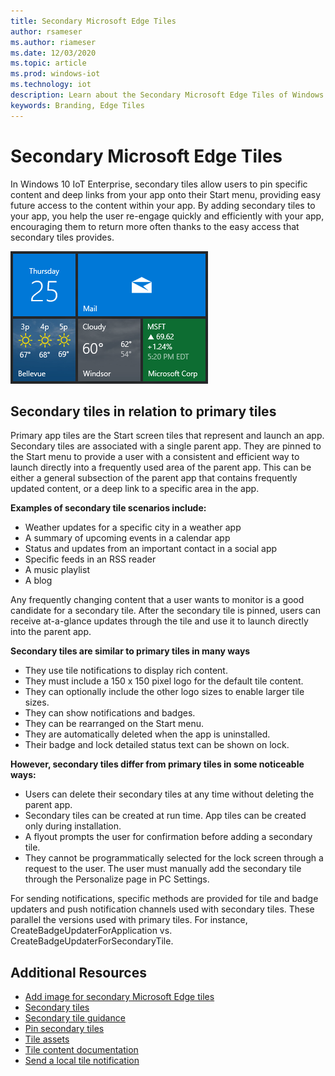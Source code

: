 ```yaml
---
title: Secondary Microsoft Edge Tiles
author: rsameser
ms.author: riameser
ms.date: 12/03/2020
ms.topic: article
ms.prod: windows-iot
ms.technology: iot
description: Learn about the Secondary Microsoft Edge Tiles of Windows 10 IoT Enterprise.
keywords: Branding, Edge Tiles
---
```


# Secondary Microsoft Edge Tiles
In Windows 10 IoT Enterprise, secondary tiles allow users to pin specific content and deep links from your app onto their Start menu, providing easy future access to the content within your app. By adding secondary tiles to your app, you help the user re-engage quickly and efficiently with your app, encouraging them to return more often thanks to the easy access that secondary tiles provides.

![Screenshot of secondary tiles](media/secondarytiles.png)

## Secondary tiles in relation to primary tiles
Primary app tiles are the Start screen tiles that represent and launch an app. Secondary tiles are associated with a single parent app. They are pinned to the Start menu to provide a user with a consistent and efficient way to launch directly into a frequently used area of the parent app. This can be either a general subsection of the parent app that contains frequently updated content, or a deep link to a specific area in the app.

**Examples of secondary tile scenarios include:**

* Weather updates for a specific city in a weather app
* A summary of upcoming events in a calendar app
* Status and updates from an important contact in a social app
* Specific feeds in an RSS reader
* A music playlist
* A blog

Any frequently changing content that a user wants to monitor is a good candidate for a secondary tile. After the secondary tile is pinned, users can receive at-a-glance updates through the tile and use it to launch directly into the parent app.

**Secondary tiles are similar to primary tiles in many ways**

* They use tile notifications to display rich content.
* They must include a 150 x 150 pixel logo for the default tile content.
* They can optionally include the other logo sizes to enable larger tile sizes.
* They can show notifications and badges.
* They can be rearranged on the Start menu.
* They are automatically deleted when the app is uninstalled.
* Their badge and lock detailed status text can be shown on lock.

**However, secondary tiles differ from primary tiles in some noticeable ways:**

* Users can delete their secondary tiles at any time without deleting the parent app.
* Secondary tiles can be created at run time. App tiles can be created only during installation.
* A flyout prompts the user for confirmation before adding a secondary tile.
* They cannot be programmatically selected for the lock screen through a request to the user. The user must manually add the secondary tile through the Personalize page in PC Settings.

For sending notifications, specific methods are provided for tile and badge updaters and push notification channels used with secondary tiles. These parallel the versions used with primary tiles. For instance, CreateBadgeUpdaterForApplication vs. CreateBadgeUpdaterForSecondaryTile.


## Additional Resources
* [Add image for secondary Microsoft Edge tiles](https://docs.microsoft.com/windows/configuration/start-secondary-tiles)
* [Secondary tiles](https://docs.microsoft.com/windows/uwp/design/shell/tiles-and-notifications/secondary-tiles)
* [Secondary tile guidance](https://docs.microsoft.com/windows/uwp/design/shell/tiles-and-notifications/secondary-tiles-guidance)
* [Pin secondary tiles](https://docs.microsoft.com/windows/uwp/design/shell/tiles-and-notifications/secondary-tiles-pinning)
* [Tile assets](https://docs.microsoft.com/windows/uwp/design/style/app-icons-and-logos)
* [Tile content documentation](https://docs.microsoft.com/windows/uwp/design/shell/tiles-and-notifications/create-adaptive-tiles)
* [Send a local tile notification](https://docs.microsoft.com/windows/uwp/design/shell/tiles-and-notifications/sending-a-local-tile-notification)
